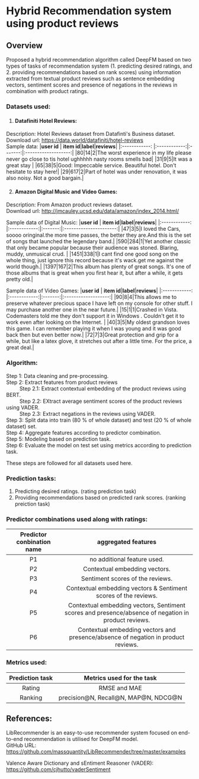 # Hybrid Recommendation system using product reviews

## Overview
Proposed a hybrid recommendation algorithm  called DeepFM based on two types of tasks of recommendation system (1. predicting desired ratings, and 2. providing recommendations based on rank scores) using information extracted from textual product reviews such as sentence embedding vectors, sentiment scores and presence of negations in the reviews in combination with product ratings.

### Datasets used: 

1. #### Datafiniti Hotel Reviews: <br />
Description: Hotel Reviews dataset from Datafinti's Business dataset. <br />
Download url: https://data.world/datafiniti/hotel-reviews <br/>
Sample data: 
|**user id** | **item id**|**label**|**reviews**|
|:------------: |:------------:|:-------:|:-------------------:|
|80|14|2|The worst experience in my life please never go close to tis hotel ughhhhh nasty rooms smells bad|
|31|9|5|It was a great stay |
|65|38|5|Good: Impeccable service. Beautiful hotel. Don't hesitate to stay here!|
|29|617|2|Part of hotel was under renovation, it was also noisy. Not a good bargain.|

2. #### Amazon Digital Music and Video Games: <br />
Description: From Amazon product reviews dataset. <br />
Download url: http://jmcauley.ucsd.edu/data/amazon/index_2014.html/ <br/>

Sample data of Digital Music: 
|**user id** | **item id**|**label**|**reviews**|
|:------------: |:------------:|:-------:|:----------------------:|
|47|3|5|I loved the Cars, soooo oringinal.the more time passes, the better they are.And this is the set of songs that launched the legendary band.|
|590|284|1|Yet another classic that only became popular because their audience was stoned. Blaring, muddy, unmusical crud. |
|1451|338|1|I cant find one good song on the whole thing, just ignore this record because it's wack.get me against the world though.|
|1397|167|2|This album has plenty of great songs.  It's one of those albums that is great when you first hear it, but after a while, it gets pretty old.|

Sample data of Video Games: 
|**user id** | **item id**|**label**|**reviews**|
|:------------: |:------------:|:-------:|:-------------------:|
|90|8|4|This allows me to preserve whatever precious space I have left on my console for other stuff. I may purchase another one in the near future.|
|15|1|1|Crashed in Vista.  Codemasters told me they don't support it in Windows .  Couldn't get it to work even after looking on the Internet. |
|40|3|5|My oldest grandson loves this game. I can remember playing it when I was young and it was good back then but even better now.|
|72|7|3|Great protection and grip for a while, but like a latex glove, it stretches out after a little time.  For the price, a great deal.|


### Algorithm: 

Step 1: Data cleaning and pre-processing. <br/>
Step 2: Extract features from product reviews <br/>
&emsp; &emsp; Step 2.1: Extract contextual embedding of the product reviews using BERT. <br/>
&emsp; &emsp; Step 2.2: EXtract average sentiment scores of the product reviews using VADER. <br/>
&emsp; &emsp; Step 2.3: Extract negations in the reviews using VADER. <br/>
Step 3: Split data into train (80 % of whole dataset) and test (20 % of whole dataset) set. <br/>
Step 4: Aggregate features according to predictor combination. <br/>
Step 5: Modeling based on prediction task. <br/>
Step 6: Evaluate the model on test set using metrics according to prediction task. 

These steps are followed for all datasets used here.


### Prediction tasks: <br/>
1. Predicting desired ratings. (rating prediction task) <br/>
2. Providing recommendations based on predicted rank scores. (ranking preiction task) <br/>

### Predictor combinations used along with ratings: 
|**Predictor conbination name** | **aggregated features**|
|:------------: |:----------------------:|
|P1|no additional feature used.|
|P2|Contextual embedding vectors.|
|P3|Sentiment scores of the reviews.|
|P4|Contextual embedding vectors & Sentiment scores of the reviews.|
|P5|Contextual embedding vectors, Sentiment scores and presence/absence of negation in product reviews.|
|P6|Contextual embedding vectors and presence/absence of negation in product reviews.|


### Metrics used:
|**Prediction task** | **Metrics used for the task**|
|:------------: |:----------------------:|
|Rating|RMSE and MAE
|Ranking|precision@N, Recall@N, MAP@N, NDCG@N|






## References:
LibRecommender is an easy-to-use recommender system focused on end-to-end recommendation is utilised for DeepFM model. <br />
GitHub URL: https://github.com/massquantity/LibRecommender/tree/master/examples

Valence Aware Dictionary and sEntiment Reasoner (VADER):
https://github.com/cjhutto/vaderSentiment
